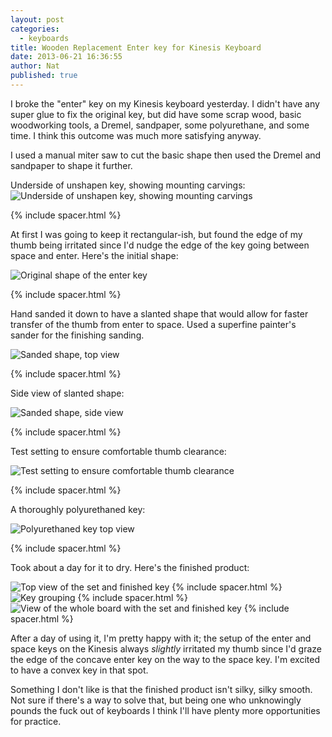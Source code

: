 ```yaml
---
layout: post
categories:
  - keyboards
title: Wooden Replacement Enter key for Kinesis Keyboard
date: 2013-06-21 16:36:55
author: Nat
published: true
---
```

I broke the "enter" key on my Kinesis keyboard yesterday.  I didn't have any
super glue to fix the original key, but did have some scrap wood, basic woodworking tools, a Dremel, sandpaper, some polyurethane, and some time.  I think this outcome was much more satisfying anyway.

I used a manual miter saw to cut the basic shape then used the Dremel and
sandpaper to shape it further.

Underside of unshapen key, showing mounting carvings:
![Underside of unshapen key, showing mounting carvings][Unshapen key underside]

{% include spacer.html %}

At first I was going to keep it rectangular-ish, but found the edge of my thumb
being irritated since I'd nudge the edge of the key going between space and
enter.  Here's the initial shape:

![Original shape of the enter key][Initial shape]

{% include spacer.html %}

Hand sanded it down to have a slanted shape that would allow for faster transfer
of the thumb from enter to space.  Used a superfine painter's sander for the
finishing sanding.

![Sanded shape, top view][Sanded shape top]

{% include spacer.html %}

Side view of slanted shape:

![Sanded shape, side view][Sanded shape side]

{% include spacer.html %}

Test setting to ensure comfortable thumb clearance:

![Test setting to ensure comfortable thumb clearance][Test setting]

{% include spacer.html %}

A thoroughly polyurethaned key:

![Polyurethaned key top view][Polyurethaned key top view]

{% include spacer.html %}

Took about a day for it to dry.  Here's the finished product:

![Top view of the set and finished key][Key finished close view]
{% include spacer.html %}
![Key grouping][Key finished mid view]
{% include spacer.html %}
![View of the whole board with the set and finished key][Key finished whole board]
{% include spacer.html %}

[Unshapen key underside]: http://narf.openphoto.me.s3.amazonaws.com/custom/201306/IMG_20130620_154856-6bed44_870x870.jpg "Preshapen key showing carved mounting brackets on underside"
[Initial shape]: http://narf.openphoto.me.s3.amazonaws.com/custom/201306/IMG_20130620_154932-245558_870x870.jpg
[Sanded shape top]: http://narf.openphoto.me.s3.amazonaws.com/custom/201306/IMG_20130620_161041-987d51_870x870.jpg
[Sanded shape side]: http://narf.openphoto.me.s3.amazonaws.com/custom/201306/IMG_20130620_161024-9744a5_870x870.jpg
[Test setting]: http://narf.openphoto.me.s3.amazonaws.com/custom/201306/IMG_20130620_161308-69294c_870x870.jpg
[Polyurethaned key top view]: http://narf.openphoto.me.s3.amazonaws.com/custom/201306/IMG_20130620_162132-2f6776_870x870.jpg
[Key finished close view]: http://narf.openphoto.me.s3.amazonaws.com/custom/201306/IMG_20130621_154946-823c39_870x870.jpg
[Key finished mid view]: http://narf.openphoto.me.s3.amazonaws.com/custom/201306/IMG_20130621_155002-76d0a8_870x870.jpg
[Key finished whole board]: http://narf.openphoto.me.s3.amazonaws.com/custom/201306/IMG_20130621_161526-2cb804_870x870.jpg

After a day of using it, I'm pretty happy with it; the setup of the enter and
space keys on the Kinesis always *slightly* irritated my thumb since I'd graze the
edge of the concave enter key on the way to the space key.  I'm excited to have
a convex key in that spot.

Something I don't like is that the finished product isn't silky, silky smooth.  Not
sure if there's a way to solve that, but being one who unknowingly pounds the
fuck out of keyboards I think I'll have plenty more opportunities for practice.


